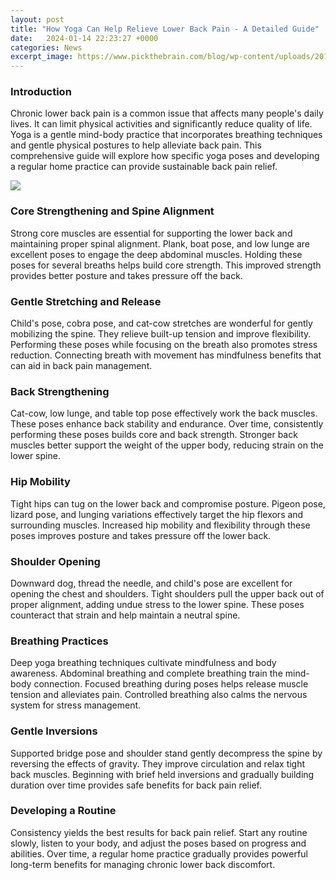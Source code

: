 ```yaml
---
layout: post
title: "How Yoga Can Help Relieve Lower Back Pain - A Detailed Guide"
date:   2024-01-14 22:23:27 +0000
categories: News
excerpt_image: https://www.pickthebrain.com/blog/wp-content/uploads/2017/07/yoga-poses-back-pain.png
---
```

### Introduction
Chronic lower back pain is a common issue that affects many people's daily lives. It can limit physical activities and significantly reduce quality of life. Yoga is a gentle mind-body practice that incorporates breathing techniques and gentle physical postures to help alleviate back pain. This comprehensive guide will explore how specific yoga poses and developing a regular home practice can provide sustainable back pain relief.

![](https://www.pickthebrain.com/blog/wp-content/uploads/2017/07/yoga-poses-back-pain.png)
### Core Strengthening and Spine Alignment
Strong core muscles are essential for supporting the lower back and maintaining proper spinal alignment. Plank, boat pose, and low lunge are excellent poses to engage the deep abdominal muscles. Holding these poses for several breaths helps build core strength. This improved strength provides better posture and takes pressure off the back.
### Gentle Stretching and Release
Child's pose, cobra pose, and cat-cow stretches are wonderful for gently mobilizing the spine. They relieve built-up tension and improve flexibility. Performing these poses while focusing on the breath also promotes stress reduction. Connecting breath with movement has mindfulness benefits that can aid in back pain management.
### Back Strengthening
Cat-cow, low lunge, and table top pose effectively work the back muscles. These poses enhance back stability and endurance. Over time, consistently performing these poses builds core and back strength. Stronger back muscles better support the weight of the upper body, reducing strain on the lower spine.  
### Hip Mobility
Tight hips can tug on the lower back and compromise posture. Pigeon pose, lizard pose, and lunging variations effectively target the hip flexors and surrounding muscles. Increased hip mobility and flexibility through these poses improves posture and takes pressure off the lower back.
### Shoulder Opening
Downward dog, thread the needle, and child's pose are excellent for opening the chest and shoulders. Tight shoulders pull the upper back out of proper alignment, adding undue stress to the lower spine. These poses counteract that strain and help maintain a neutral spine.
### Breathing Practices 
Deep yoga breathing techniques cultivate mindfulness and body awareness. Abdominal breathing and complete breathing train the mind-body connection. Focused breathing during poses helps release muscle tension and alleviates pain. Controlled breathing also calms the nervous system for stress management.
### Gentle Inversions
Supported bridge pose and shoulder stand gently decompress the spine by reversing the effects of gravity. They improve circulation and relax tight back muscles. Beginning with brief held inversions and gradually building duration over time provides safe benefits for back pain relief.  
### Developing a Routine
Consistency yields the best results for back pain relief. Start any routine slowly, listen to your body, and adjust the poses based on progress and abilities. Over time, a regular home practice gradually provides powerful long-term benefits for managing chronic lower back discomfort.